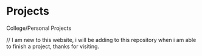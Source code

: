# Projects 
College/Personal Projects

//  I am new to this website, i will be adding to this repository when i am able to finish a project, thanks for visiting. 
